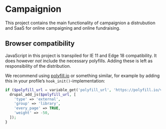 # Campaignion

This project contains the main functionality of campaignion a distrubution and SaaS for online campaigning and online fundraising.


## Browser compatibility

JavaScript in this project is transpiled for IE 11 and Edge 18 compatibility. It does however *not* include the necessary polyfills. Adding these is left as responsibility of the distribution.

We recommend using [polyfill.io](https://polyfill.io) or something similar, for example by adding this in your profile’s `hook_init()`-implementation:

```php
if ($polyfill_url = variable_get('polyfill_url', 'https://polyfill.io/v3/polyfill.min.js?flags=gated')) {
  drupal_add_js($polyfill_url, [
    'type' => 'external',
    'group' => 'library',
    'every_page' => TRUE,
    'weight' => -50,
  ]);
}
```
